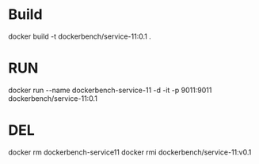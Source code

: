# Build
docker build -t dockerbench/service-11:0.1 .

# RUN
docker run --name dockerbench-service-11 -d -it -p 9011:9011 dockerbench/service-11:0.1

# DEL
docker rm dockerbench-service11
docker rmi dockerbench/service-11:v0.1
